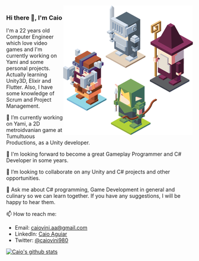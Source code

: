 <img align="right" src="https://github.com/caiovini980/caiovini980/blob/master/RPG%20characters.png" alt="RPG Characters to illustrate game development" width=350px height=350px />

### Hi there 👋, I'm Caio



I'm a 22 years old Computer Engineer which love video games and I'm currently working on Yami and some personal projects. 
Actually learning Unity3D, Elixir and Flutter. Also, I have some knowledge of Scrum and Project Management.

🔭 I’m currently working on Yami, a 2D metroidvanian game at Tumultuous Productions, as a Unity developer.

🌱 I'm looking forward to become a great Gameplay Programmer and C# Developer in some years.

👯 I’m looking to collaborate on any Unity and C# projects and other opportunities.

💬 Ask me about C# programming, Game Development in general and culinary so we can learn together.
If you have any suggestions, I will be happy to hear them.

📫 How to reach me: 
  - Email: caiovini.aa@gmail.com
  - LinkedIn: [Caio Aguiar](https://www.linkedin.com/in/caio-aguiar-00872613b/)
  - Twitter: [@caiovini980](https://twitter.com/caiovini980)
  
[![Caio's github stats](https://github-readme-stats.vercel.app/api?username=caiovini980&theme=dracula)](https://github.com/caiovini980/github-readme-stats)
